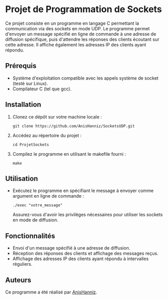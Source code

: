 # Projet de Programmation de Sockets

Ce projet consiste en un programme en langage C permettant la communication via des sockets en mode UDP. Le programme permet d'envoyer un message spécifié en ligne de commande à une adresse de diffusion spécifique, puis d'attendre les réponses des clients écoutant sur cette adresse. Il affiche également les adresses IP des clients ayant répondu.

## Prérequis

- Système d'exploitation compatible avec les appels système de socket (testé sur Linux).
- Compilateur C (tel que gcc).

## Installation

1. Clonez ce dépôt sur votre machine locale :

   ```
   git clone https://github.com/AnisHanniz/SocketsUDP.git
   ```

2. Accédez au répertoire du projet :

   ```
   cd ProjetSockets
   ```

3. Compilez le programme en utilisant le makefile fourni :

   ```
   make
   ```

## Utilisation

- Exécutez le programme en spécifiant le message à envoyer comme argument en ligne de commande :

   ```
   ./exec "votre_message"
   ```

   Assurez-vous d'avoir les privilèges nécessaires pour utiliser les sockets en mode de diffusion.

## Fonctionnalités

- Envoi d'un message spécifié à une adresse de diffusion.
- Réception des réponses des clients et affichage des messages reçus.
- Affichage des adresses IP des clients ayant répondu à intervalles réguliers.

## Auteurs

Ce programme a été réalisé par [AnisHanniz](https://github.com/AnisHanniz).
